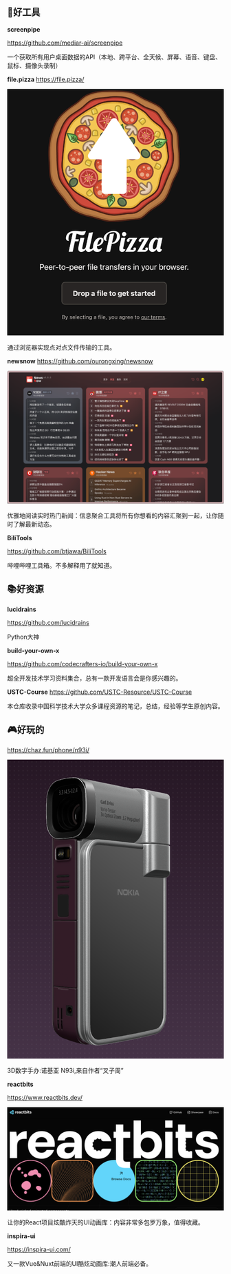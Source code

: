 

## 🔨好工具

**screenpipe**

https://github.com/mediar-ai/screenpipe

一个获取所有用户桌面数据的API（本地、跨平台、全天候、屏幕、语音、键盘、鼠标、摄像头录制）

**file.pizza**
https://file.pizza/

![20250402222636.png](imgs/20250402222636.png)

通过浏览器实现点对点文件传输的工具。

**newsnow**
https://github.com/ourongxing/newsnow

![20250402222836.png](imgs/20250402222836.png)

优雅地阅读实时热门新闻：信息聚合工具将所有你想看的内容汇聚到一起，让你随时了解最新动态。

**BiliTools**

https://github.com/btjawa/BiliTools

哔哩哔哩工具箱。不多解释用了就知道。

## 📚好资源

**lucidrains**

https://github.com/lucidrains

Python大神

**build-your-own-x**

https://github.com/codecrafters-io/build-your-own-x

超全开发技术学习资料集合，总有一款开发语言会是你感兴趣的。

**USTC-Course**
https://github.com/USTC-Resource/USTC-Course

本仓库收录中国科学技术大学众多课程资源的笔记，总结，经验等学生原创内容。

## 🎮好玩的

https://chaz.fun/phone/n93i/

![20250402221839.png](imgs/20250402221839.png)

3D数字手办:诺基亚 N93i,来自作者“叉子周”

**reactbits**

https://www.reactbits.dev/

![20250402223020.png](imgs/20250402223020.png)

让你的React项目炫酷炸天的UI动画库：内容非常多包罗万象，值得收藏。

**inspira-ui**

https://inspira-ui.com/

又一款Vue&Nuxt前端的UI酷炫动画库:潮人前端必备。